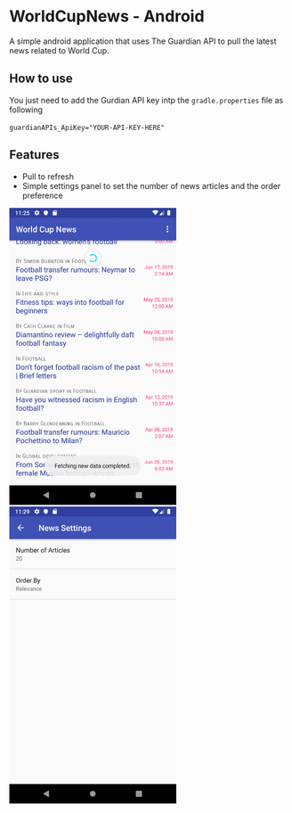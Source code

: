 # WorldCupNews - Android
A simple android application that uses The Guardian API to pull the latest news related to World Cup.

## How to use
You just need to add the Gurdian API key intp the `gradle.properties` file as following 

`guardianAPIs_ApiKey="YOUR-API-KEY-HERE"`

## Features
* Pull to refresh
* Simple settings panel to set the number of news articles and the order preference

<img src="images/Screenshot_1.png" width="300"> <img src="images/Screenshot_2.png" width="300">